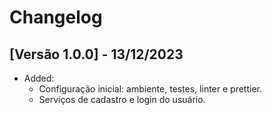 # Changelog

## [Versão 1.0.0] - 13/12/2023

- Added:
    - Configuração inicial: ambiente, testes, linter e prettier.
    - Serviços de cadastro e login do usuário.